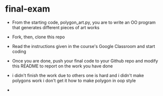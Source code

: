 # final-exam
- From the starting code, polygon_art.py, you are to write an OO program that generates different pieces of art works
- Fork, then, clone this repo
- Read the instructions given in the course's Google Classroom and start coding
- Once you are done, push your final code to your Github repo and modify this README to report on the work you have done

- i didn't finish the work due to others one is hard and i didn't make polygons work i don't get it how to make polygon in oop style
- 
